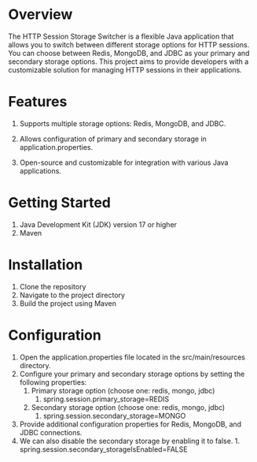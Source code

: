 # Overview

The HTTP Session Storage Switcher is a flexible Java application that allows you to 
switch between different storage options for HTTP sessions.
You can choose between Redis, MongoDB, and JDBC as your primary and secondary storage options. This project aims to provide developers with a customizable solution for managing HTTP sessions in their applications.

# Features
1. Supports multiple storage options: Redis, MongoDB, and JDBC.

2. Allows configuration of primary and secondary storage in application.properties.

3. Open-source and customizable for integration with various Java applications.

# Getting Started
1. Java Development Kit (JDK) version 17 or higher
2. Maven

# Installation
1. Clone the repository
2. Navigate to the project directory
3. Build the project using Maven

# Configuration
1. Open the application.properties file located in the src/main/resources directory.
2. Configure your primary and secondary storage options by setting the following properties:
    1. Primary storage option (choose one: redis, mongo, jdbc)
        1. spring.session.primary_storage=REDIS 
    2. Secondary storage option (choose one: redis, mongo, jdbc)
        1. spring.session.secondary_storage=MONGO
3. Provide additional configuration properties for Redis, MongoDB, and JDBC connections.
4. We can also disable the secondary storage by enabling it to false.
        1. spring.session.secondary_storageIsEnabled=FALSE
